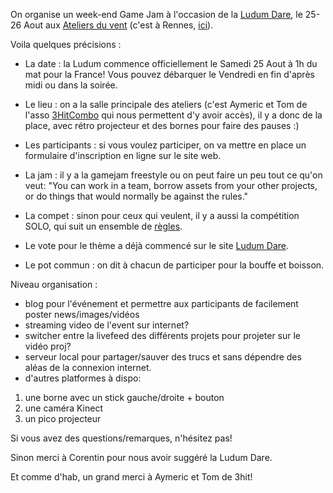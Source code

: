 On organise un week-end Game Jam à l'occasion de la [Ludum Dare](http://www.ludumdare.com/), le 25-26 Aout aux [Ateliers du vent](http://www.lesateliersduvent.org/) (c'est à Rennes, [ici](https://maps.google.com/maps?q=Ateliers+du+vent&amp;fb=1&amp;hq=Ateliers+du+vent&amp;cid=0,0,4387225216588665185&amp;t=h&amp;z=16&amp;iwloc=A)).

Voila quelques précisions :

- La date : la Ludum commence officiellement le Samedi 25 Aout à 1h du mat pour la France!
Vous pouvez débarquer le Vendredi en fin d'après midi ou dans la soirée.

- Le lieu : on a la salle principale des ateliers (c'est Aymeric et Tom de l'asso [3HitCombo](http://www.3hitcombo.fr/) qui nous permettent d'y avoir accès), il y a donc de la place, avec rétro projecteur et des bornes pour faire des pauses :)

- Les participants : si vous voulez participer, on va mettre en place un formulaire d'inscription en ligne sur le site web.

- La jam : il y a la gamejam freestyle ou on peut faire un peu tout ce qu'on veut:
"You can work in a team, borrow assets from your other projects, or do things that would normally be against the rules."

- La compet : sinon pour ceux qui veulent, il y a aussi la compétition SOLO, qui suit un ensemble de [règles](http://www.ludumdare.com/compo/rules/).

- Le vote pour le thème a déjà commencé sur le site [Ludum Dare](http://www.ludumdare.com/compo/2012/08/18/ludum-dare-24-theme-voting-begins/).

- Le pot commun : on dit à chacun de participer pour la bouffe et boisson.

Niveau organisation :

- blog pour l'événement et permettre aux participants de facilement poster news/images/vidéos
- streaming video de l'event sur internet?
- switcher entre la livefeed des différents projets pour projeter sur le vidéo proj?
- serveur local pour partager/sauver des trucs et sans dépendre des aléas de la connexion internet.
- d'autres platformes à dispo:

1. une borne avec un stick gauche/droite + bouton
2. une caméra Kinect
3. un pico projecteur

Si vous avez des questions/remarques, n'hésitez pas!

Sinon merci à Corentin pour nous avoir suggéré la Ludum Dare.

Et comme d'hab, un grand merci à Aymeric et Tom de 3hit!
